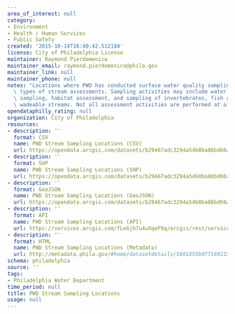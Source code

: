 ```yaml
---
area_of_interest: null
category:
- Environment
- Health / Human Services
- Public Safety
created: '2015-10-14T16:40:42.512184'
license: City of Philadelphia License
maintainer: Raymond Pierdomenico
maintainer_email: raymond.pierdomenico@phila.gov
maintainer_link: null
maintainer_phone: null
notes: "Locations where PWD has conducted surface water quality sampling and other\
  \ types of stream assessments. Sampling activities may include water quality grab\
  \ sampling, habitat assessment, and sampling of invertebrates, fish and algae from\
  \ wadeable streams. Not all assessment activities are performed at all sites."
opendataphilly_rating: null
organization: City of Philadelphia
resources:
- description: ''
  format: CSV
  name: PWD Stream Sampling Locations (CSV)
  url: https://opendata.arcgis.com/datasets/b29467adc3294a54b8ba86bd66af13cd_0.csv
- description: ''
  format: SHP
  name: PWD Stream Sampling Locations (SHP)
  url: https://opendata.arcgis.com/datasets/b29467adc3294a54b8ba86bd66af13cd_0.zip
- description: ''
  format: GeoJSON
  name: PWD Stream Sampling Locations (GeoJSON)
  url: https://opendata.arcgis.com/datasets/b29467adc3294a54b8ba86bd66af13cd_0.geojson
- description: ''
  format: API
  name: PWD Stream Sampling Locations (API)
  url: https://services.arcgis.com/fLeGjb7u4uXqeF9q/arcgis/rest/services/StreamSamplingLocations/FeatureServer/0/query?outFields=*&where=1%3D1
- description: ''
  format: HTML
  name: PWD Stream Sampling Locations (Metadata)
  url: http://metadata.phila.gov/#home/datasetdetails/5601853b077169215719b5ce/representationdetails/5618031f275ce6a93cac81be/
schema: philadelphia
source: ''
tags:
- Philadelphia Water Department
time_period: null
title: PWD Stream Sampling Locations
usage: null
---
```

